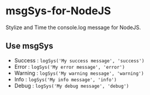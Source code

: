 # msgSys-for-NodeJS
Stylize and Time the console.log message for NodeJS.

## Use msgSys

- Success : `logSys('My success message', 'success')`
- Error : `logSys('My error message', 'error')`
- Warning : `logSys('My warning message', 'warning')`
- Info : `logSys('My info message', 'info')`
- Debug : `logSys('My debug message', 'debug')`